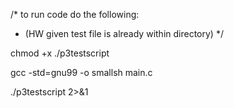 /* to run code do the following:
 * (HW given test file is already within directory)
 */

chmod +x ./p3testscript

gcc -std=gnu99 -o smallsh main.c

./p3testscript 2>&1
